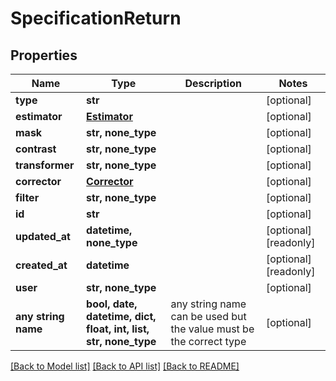 # SpecificationReturn


## Properties
Name | Type | Description | Notes
------------ | ------------- | ------------- | -------------
**type** | **str** |  | [optional] 
**estimator** | [**Estimator**](Estimator.md) |  | [optional] 
**mask** | **str, none_type** |  | [optional] 
**contrast** | **str, none_type** |  | [optional] 
**transformer** | **str, none_type** |  | [optional] 
**corrector** | [**Corrector**](Corrector.md) |  | [optional] 
**filter** | **str, none_type** |  | [optional] 
**id** | **str** |  | [optional] 
**updated_at** | **datetime, none_type** |  | [optional] [readonly] 
**created_at** | **datetime** |  | [optional] [readonly] 
**user** | **str, none_type** |  | [optional] 
**any string name** | **bool, date, datetime, dict, float, int, list, str, none_type** | any string name can be used but the value must be the correct type | [optional]

[[Back to Model list]](../README.md#documentation-for-models) [[Back to API list]](../README.md#documentation-for-api-endpoints) [[Back to README]](../README.md)


